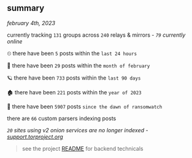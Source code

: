 
## summary
_february 4th, 2023_

currently tracking `131` groups across `240` relays & mirrors - _`79` currently online_

⏲ there have been `5` posts within the `last 24 hours`

🦈 there have been `29` posts within the `month of february`

🪐 there have been `733` posts within the `last 90 days`

🏚 there have been `221` posts within the `year of 2023`

🦕 there have been `5907` posts `since the dawn of ransomwatch`

there are `66` custom parsers indexing posts

_`20` sites using v2 onion services are no longer indexed - [support.torproject.org](https://support.torproject.org/onionservices/v2-deprecation/)_

> see the project [README](https://github.com/joshhighet/ransomwatch#ransomwatch--) for backend technicals
